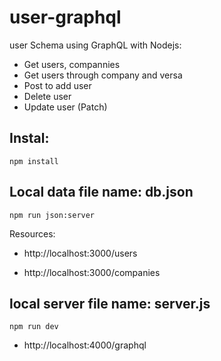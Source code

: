 # user-graphql
user Schema using GraphQL with Nodejs:
+ Get users, compannies
+ Get users through company and versa
+ Post to add user
+ Delete user
+ Update user (Patch)

## Instal:
``` npm install ```

## Local data file name: db.json

```npm run json:server```

Resources:
  
  + http://localhost:3000/users
  
  + http://localhost:3000/companies
  

## local server file name: server.js

``` npm run dev ```

+ http://localhost:4000/graphql
 
